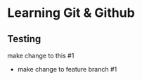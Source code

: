 <h1>Learning Git & Github</h1>
<h2>Testing</h2>
<p>make change to this #1</p>
<ul>
<li>make change to feature branch #1
</ul>